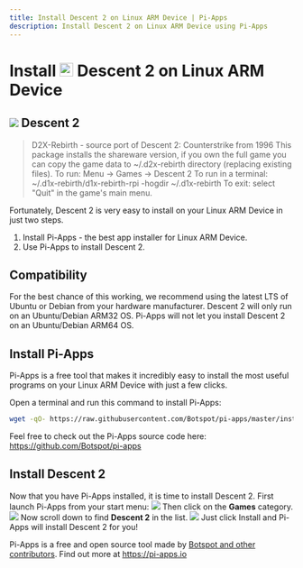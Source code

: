 ```yaml
---
title: Install Descent 2 on Linux ARM Device | Pi-Apps
description: Install Descent 2 on Linux ARM Device using Pi-Apps
---
```

<div class="simple-install-content content">

# Install <img src="/img/app-icons/Descent 2/icon-64.png" height=24> Descent 2 on Linux ARM Device

## <img src="/img/app-icons/Descent 2/icon-64.png"> Descent 2
> D2X-Rebirth - source port of Descent 2: Counterstrike from 1996
> This package installs the shareware version, if you own the full game you can copy the game data to ~/.d2x-rebirth directory (replacing existing files).
> To run: Menu -> Games -> Descent 2
> To run in a terminal: ~/.d1x-rebirth/d1x-rebirth-rpi -hogdir ~/.d1x-rebirth
> To exit: select "Quit" in the game's main menu.

Fortunately, Descent 2 is very easy to install on your Linux ARM Device in just two steps.
1. Install Pi-Apps - the best app installer for Linux ARM Device.
2. Use Pi-Apps to install Descent 2.
</div>
<div class="simple-install-content content">

## Compatibility
For the best chance of this working, we recommend using the latest LTS of Ubuntu or Debian from your hardware manufacturer.
Descent 2 will only run on an Ubuntu/Debian ARM32 OS. Pi-Apps will not let you install Descent 2 on an Ubuntu/Debian ARM64 OS.
</div>
<div class="simple-install-content content">

## Install Pi-Apps

Pi-Apps is a free tool that makes it incredibly easy to install the most useful programs on your Linux ARM Device with just a few clicks.

Open a terminal and run this command to install Pi-Apps:
```bash
wget -qO- https://raw.githubusercontent.com/Botspot/pi-apps/master/install | bash
```
Feel free to check out the Pi-Apps source code here: https://github.com/Botspot/pi-apps
</div>
<div class="simple-install-content content">

## Install Descent 2

Now that you have Pi-Apps installed, it is time to install Descent 2.
First launch Pi-Apps from your start menu:
<img src="/img/start-menu.png">
Then click on the <b>Games</b> category.
<img src="/img/category-selections/Games.png">
Now scroll down to find <b>Descent 2</b> in the list.
<img src="/img/app-icons/Descent 2/app-selection.png">
Just click Install and Pi-Apps will install Descent 2 for you!
</div>
<div class="simple-install-content content">

Pi-Apps is a free and open source tool made by [Botspot and other contributors](/about/#contributors). Find out more at https://pi-apps.io
</div>
